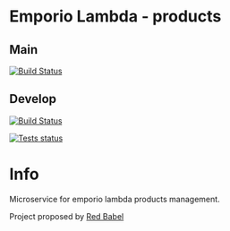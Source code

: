 # Emporio Lambda - products

## Main

[![Build Status](https://travis-ci.com/SWException/products.svg?branch=main)](https://travis-ci.com/SWException/products)

## Develop
[![Build Status](https://travis-ci.com/SWException/products.svg?branch=develop)](https://travis-ci.com/SWException/products)

[![Tests status](https://github.com/SWException/products/actions/workflows/node.js.yml/badge.svg)](https://github.com/SWException/products/actions/workflows/node.js.yml)

# Info

Microservice for emporio lambda products management.

Project proposed by <a href="http://redbabel.com/">Red Babel</a>
